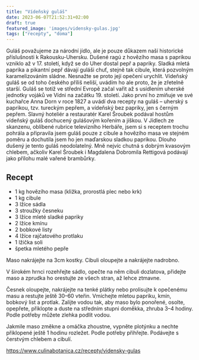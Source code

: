 ```yaml
---
title: "Vídeňský guláš"
date: 2023-06-07T21:52:31+02:00
draft: true
featured_image: 'images/vidensky-gulas.jpg'
tags: ["recepty", "doma"]
---
```




Guláš považujeme za národní jídlo, ale je pouze důkazem naší
historické příslušnosti k Rakousku-Uhersku. Dušené ragú z hovězího
masa s paprikou vzniklo až v 17. století, když se do Uher dostal pepř
a papriky. Sladká mletá paprika a pikantní pepř dávají guláši chuť,
stejně tak cibule, která pozvolným karamelizováním sládne. Nesnažte se
proto její opečení urychlit. Vídeňský guláš se od toho českého příliš
neliší, uvádím ho ale proto, že je zřetelně starší. Guláš se totiž ve
střední Evropě začal vařit až s usídlením uherské jednotky vojáků ve
Vídni na začátku 19. století. Jako první ho zmiňuje ve své kuchařce
Anna Dorn v roce 1827 a uvádí dva recepty na guláš – uherský s
paprikou, tzv. tureckým pepřem, a vídeňský bez papriky, jen s černým
pepřem. Slavný hoteliér a restauratér Karel Šroubek podával hostům
vídeňský guláš dochucený gulášovým kořením a jíškou. V Jídlech ze
skanzenu, oblíbené rubrice televizního Herbáře, jsem si s receptem
trochu pohrála a připravila jsem guláš pouze z cibule a hovězího masa
ve stejném poměru a dochutila jsem ho jen maďarskou sladkou
paprikou. Dlouho dušený je tento guláš neodolatelný. Mně nejvíc chutná
s dobrým kvasovým chlebem, ačkoliv Karel Šroubek i Magdalena Dobromila
Rettigová podávají jako přílohu malé vařené brambůrky.

## Recept

- 1 kg hovězího masa (kližka, prorostlá plec nebo krk)
- 1 kg cibule
- 3 lžíce sádla
- 3 stroužky česneku 
- 3 lžíce mleté sladké papriky
- 2 lžíce kmínu
- 2 bobkové listy
- 4 lžíce rajčatového protlaku
- 1 lžička soli
- špetka mletého pepře

Maso nakrájejte na 3cm kostky. Cibuli oloupejte a nakrájejte nadrobno. 

V širokém hrnci rozehřejte sádlo, opečte na něm cibuli dozlatova,
přidejte maso a zprudka ho orestujte ze všech stran, až lehce ztmavne.

Česnek oloupejte, nakrájejte na tenké plátky nebo prolisujte k
opečenému masu a restujte ještě 30–60 vteřin. Vmíchejte mletou
papriku, kmín, bobkový list a protlak. Zalijte vodou tak, aby maso
bylo ponořené, osolte, opepřete, přiklopte a duste na středním stupni
doměkka, zhruba 3–4 hodiny. Podle potřeby můžete zlehka podlít vodou.

Jakmile maso změkne a omáčka zhoustne, vypněte plotýnku a nechte
přiklopené ještě 1 hodinu rozležet. Podle potřeby přihřejte. Podávejte
s čerstvým chlebem a cibulí. 


https://www.culinabotanica.cz/recepty/vidensky-gulas

